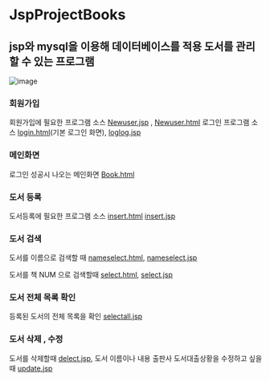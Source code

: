 # JspProjectBooks

## jsp와 mysql을 이용해 데이터베이스를 적용 도서를 관리 할 수 있는 프로그램
![image](https://user-images.githubusercontent.com/75231868/103737346-61d88280-5035-11eb-8761-2c9a288d819d.png)

### 회원가입 
   회원가입에 필요한 프로그램 소스
   [Newuser.jsp](https://github.com/highcowoo/JspProjectBooks/blob/main/newuser.jsp) , 
   [Newuser.html](https://github.com/highcowoo/JspProjectBooks/blob/main/newuser.html) 
   로그인 프로그램 소스
   [login.html](https://github.com/highcowoo/JspProjectBooks/blob/main/login.html)(기본 로그인 화면),
   [loglog.jsp](https://github.com/highcowoo/JspProjectBooks/blob/main/loglog.jsp)
    
### 메인화면
   로그인 성공시 나오는 메인화면
   [Book.html](https://github.com/highcowoo/JspProjectBooks/blob/main/Book.html)

### 도서 등록
   도서등록에 필요한 프로그램 소스
   [insert.html](https://github.com/highcowoo/JspProjectBooks/blob/main/bookinsert.html)
   [insert.jsp](https://github.com/highcowoo/JspProjectBooks/blob/main/bookinsert.jsp)

### 도서 검색
   도서를 이름으로 검색할 때
   [nameselect.html](https://github.com/highcowoo/JspProjectBooks/blob/main/booknameselect.html),
   [nameselect.jsp](https://github.com/highcowoo/JspProjectBooks/blob/main/booknameselect.jsp)
   
   도서를 책 NUM 으로 검색할때
   [select.html](https://github.com/highcowoo/JspProjectBooks/blob/main/bookselect.html),
   [select.jsp](https://github.com/highcowoo/JspProjectBooks/blob/main/bookselect.jsp)

### 도서 전체 목록 확인
   등록된 도서의 전체 목록을 확인
   [selectall.jsp](https://github.com/highcowoo/JspProjectBooks/blob/main/bookselectall.jsp)

### 도서 삭제 , 수정
   도서를 삭제할때
   [delect.jsp](https://github.com/highcowoo/JspProjectBooks/blob/main/bookdelete.jsp),
   도서 이름이나 내용 출판사 도서대출상황을 수정하고 싶을때
   [update.jsp](https://github.com/highcowoo/JspProjectBooks/blob/main/bookupdate.jsp)
